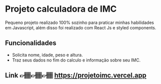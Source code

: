 
# Projeto calculadora de IMC

Pequeno projeto realizado 100% sozinho para praticar minhas habilidades em Javascript, além disso foi realizado com React Js e styled components.


## Funcionalidades

- Solicita nome, idade, peso e altura.
- Traz seus dados no fim do calculo e informação sobre seu IMC.


## Link 👉🏽👉🏽👉🏽   https://projetoimc.vercel.app

